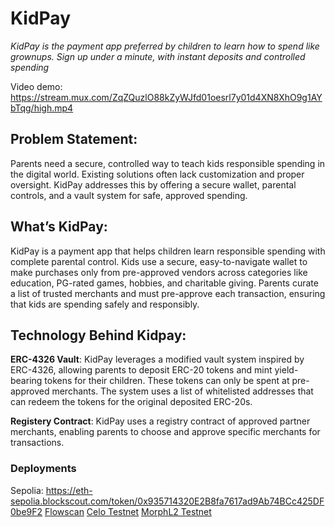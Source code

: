 # KidPay

*KidPay is the payment app preferred by children to learn how to spend like grownups. Sign up under a minute, with instant deposits and controlled spending*

Video demo: https://stream.mux.com/ZqZQuzlO88kZyWJfd01oesrl7y01d4XN8XhO9g1AYbTqg/high.mp4

## Problem Statement: 
Parents need a secure, controlled way to teach kids responsible spending in the digital world. Existing solutions often lack customization and proper oversight. KidPay addresses this by offering a secure wallet, parental controls, and a vault system for safe, approved spending.

## What’s KidPay:
KidPay is a payment app that helps children learn responsible spending with complete parental control. Kids use a secure, easy-to-navigate wallet to make purchases only from pre-approved vendors across categories like education, PG-rated games, hobbies, and charitable giving. Parents curate a list of trusted merchants and must pre-approve each transaction, ensuring that kids are spending safely and responsibly.

## Technology Behind Kidpay:

**ERC-4326 Vault**: KidPay leverages a modified vault system inspired by ERC-4326, allowing parents to deposit ERC-20 tokens and mint yield-bearing tokens for their children. These tokens can only be spent at pre-approved merchants. The system uses a list of whitelisted addresses that can redeem the tokens for the original deposited ERC-20s. 

**Registery Contract**: KidPay uses a registry contract of approved partner merchants, enabling parents to choose and approve specific merchants for transactions.  

### Deployments
Sepolia: https://eth-sepolia.blockscout.com/token/0x935714320E2B8fa7617ad9Ab74BCc425DF0be9F2
[Flowscan](https://evm-testnet.flowscan.io/address/0x6B59492ca96531bF4fC2B5f597a9Fec15AA0d693)
[Celo Testnet](https://alfajores.celoscan.io/address/0x6b59492ca96531bf4fc2b5f597a9fec15aa0d693)
[MorphL2 Testnet](https://explorer-holesky.morphl2.io/address/0x6B59492ca96531bF4fC2B5f597a9Fec15AA0d693)
